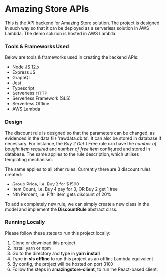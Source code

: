 # Amazing Store APIs

This is the API backend for Amazing Store solution. The project is designed in such way so that it can be deployed as a serverless solution in AWS Lambda. The demo solution is hosted in AWS Lambda.

### Tools & Frameworks Used

Below are tools & frameworks used in creating the backend APIs:

- Node JS 12.x
- Express JS
- GraphQL
- Jest
- Typescript
- Serverless HTTP
- Serverless Framework (SLS)
- Serverless Offline
- AWS Lambda

### Design

The discount rule is designed so that the parameters can be changed, as evidenced in the data file 'rawdata.db.ts'. It can also be stored in database if necessary. For instance, the _Buy 2 Get 1_ Free rule can have the _number of bought item required_ and _number of free item_ configured and stored in database. The same applies to the rule description, which utilises templating mechanism.

The same applies to all other rules. Currently there are 3 discount rules created:

- Group Price, i.e. Buy 2 for \$1500
- Item Count, i.e. Buy 4 pay for 3, OR Buy 2 get 1 free
- Nth Percent, i.e. Fifth item gets discount of 20%

To add a completely new rule, we can simply create a new class in the model and implement the **DiscountRule** abstract class.

### Running Locally

Please follow these steps to run this project locally:

1. Clone or download this project
2. Install yarn or npm
3. Go to the directory and type in **yarn install**
4. Type in **sls offline** to run this project as an offline Lambda equivalent
5. By config, the project will be hosted on port 3100
6. Follow the steps in **amazingstore-client**, to run the React-based client.
